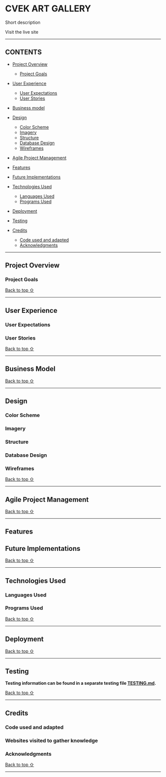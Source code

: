 <!-- Code for readme adapted from author's own project (Portfolio 2),
https://github.com/Boiann/budget-calculator -->

# CVEK ART GALLERY

Short description

<!-- image -->

Visit the live site

---

## CONTENTS

* [Project Overview](#project-overview)
  * [Project Goals](#project-goals)

* [User Experience](#user-experience)
  * [User Expectations](#user-expectations)
  * [User Stories](#user-stories)

* [Business model](#business-model)

* [Design](#design)
  * [Color Scheme](#color-scheme)
  * [Imagery](#imagery)
  * [Structure](#structure)
  * [Database Design](#database-design)
  * [Wireframes](#wireframes)

* [Agile Project Management](#agile-project-management)

* [Features](#features)

* [Future Implementations](#future-implementations)

* [Technologies Used](#technologies-used)
  * [Languages Used](#languages-used)
  * [Programs Used](#programs-used)

* [Deployment](#deployment)

* [Testing](#testing)

* [Credits](#credits)
  * [Code used and adapted](#code-used-and-adapted)
  * [Acknowledgments](#acknowledgments)

---

## **Project Overview**

### **Project Goals**

[Back to top ⇧](#cvek-art-gallery)

---

## **User Experience**

### **User Expectations**

### **User Stories**

[Back to top ⇧](#cvek-art-gallery)

---

## **Business Model**

[Back to top ⇧](#cvek-art-gallery)

---

## **Design**

### **Color Scheme**

<!-- Short description -->

### **Imagery**

<!-- images -->

<!-- short description -->

### **Structure**

<!-- Flowchart -->

### **Database Design**

<!-- Description and schema -->
 
### **Wireframes**

<!-- Description and images -->

[Back to top ⇧](#cvek-art-gallery)

---

## **Agile Project Management**

[Back to top ⇧](#cvek-art-gallery)

---

## **Features**

<!-- Features images/gifs -->

## **Future Implementations**

<!-- Description -->

[Back to top ⇧](#cvek-art-gallery)

---

## **Technologies Used**

### **Languages Used**

### **Programs Used**

[Back to top ⇧](#cvek-art-gallery)

---

## **Deployment**

[Back to top ⇧](#cvek-art-gallery)

---

## **Testing**

**Testing information can be found in a separate testing file [TESTING.md](/TESTING.md).**

[Back to top ⇧](#cvek-art-gallery)

---

## **Credits**

### **Code used and adapted**

### **Websites visited to gather knowledge**

###  **Acknowledgments**

[Back to top ⇧](#cvek-art-gallery)

***